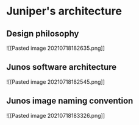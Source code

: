 # Juniper's architecture 
## Design philosophy
![[Pasted image 20210718182635.png]]

## Junos software architecture
![[Pasted image 20210718182545.png]]

## Junos image naming convention
![[Pasted image 20210718183326.png]]